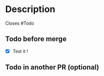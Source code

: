 # Description

Closes #Todo

## Todo before merge

- [x] Test it !

## Todo in another PR (optional)

